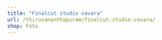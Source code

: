 ```yaml
---
title: "Finalcut studio vavara"
url: /thiruvananthapuram/finalcut-studio-vavara/
shop: Foto
---
```

